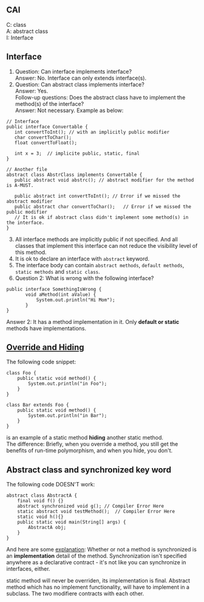 ## CAI
C: class  
A: abstract class  
I: Interface  

## Interface
1. Question: Can interface implements interface?  
Answer: No. Interface can only extends interface(s).   
2. Question: Can abstract class implements interface?  
Answer: Yes.   
Follow-up questions: Does the abstract class have to implement the method(s) of the interface?  
Answer: Not necessary. Example as below:  
 ```
 // Interface 
 public interface Convertable {
 	int convertToInt();	// with an implicitly public modifier 
	char convertToChar();
	float convertToFloat();
	
	int x = 3; 	// implicite public, static, final
 }

// Another file 
abstract class AbstrClass implements Convertable {
	public abstract void abstrc(); // abstract modifier for the method is A-MUST. 
	
	public abstract int convertToInt();	// Error if we missed the abstract modifier 
	public abstract char convertToChar();	// Error if we missed the public modifier 
	// It is ok if abstract class didn't implement some method(s) in the interface. 
}
 ```  
3. All interface methods are implicitly public if not specified. And all classes that implement this interface can not reduce the visibility level of this method.  
4. It is ok to declare an interface with `abstract` keyword. 
5. The interface body can contain `abstract methods`, `default methods`, `static methods` and `static class`.
6. Question 2: What is wrong with the following interface?  
 ```
 public interface SomethingIsWrong {
    	void aMethod(int aValue) {
        	System.out.println("Hi Mom");
    	}
 }
 ```
Answer 2: It has a method implementation in it. Only **default or static** methods have implementations.


## [Override and Hiding](https://coderanch.com/wiki/659959/Overriding-Hiding) 
The following code snippet:  
```
class Foo {
    public static void method() {
        System.out.println("in Foo");
    }
}
 
class Bar extends Foo {
    public static void method() {
        System.out.println("in Bar");
    }
}
```
is an example of a static method **hiding** another static method.  
The difference: Briefly, when you override a method, you still get the benefits of run-time polymorphism, and when you hide, you don't. 

## Abstract class and synchronized key word
The following code DOESN'T work:  
```
abstract class AbstractA {
	final void f() {}
	abstract synchronized void g(); // Compiler Error Here
    static abstract void testMethod();  // Compiler Error Here 
	static void h(){}
	public static void main(String[] args) {
		AbstractA obj;
	}
}
```
And here are some [explanation](http://stackoverflow.com/questions/12805698/why-cant-an-abstract-method-be-synchronized): 
Whether or not a method is synchronized is an **implementation** detail of the method. Synchronization isn't specified anywhere as a declarative contract - it's not like you can synchronize in interfaces, either.

static method will never be overriden, its implementation is final. Abstract method which has no implement functionality, will have to implement in a subclass. The two modifiere contracts with each other. 




